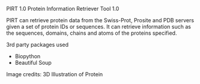 PIRT 1.0
Protein Information Retriever Tool 1.0

PIRT can retrieve protein data from the Swiss-Prot, Prosite and PDB servers given a set of protein IDs or sequences. It can retrieve information such as the sequences, domains, chains and atoms of the proteins specified.

3rd party packages used
- Biopython
- Beautiful Soup

Image credits:
3D Illustration of Protein
